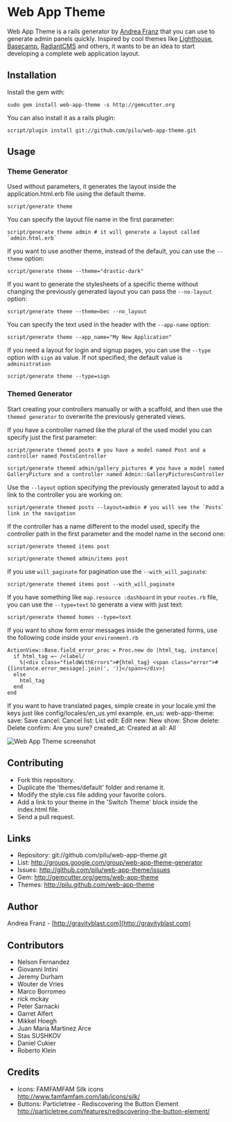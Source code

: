Web App Theme
=============

Web App Theme is a rails generator by [Andrea Franz](http://gravityblast.com) that you can use to generate admin panels quickly.
Inspired by cool themes like [Lighthouse](http://lighthouseapp.com/), [Basecamp](http://basecamphq.com/), [RadiantCMS](http://radiantcms.org/) and others,
it wants to be an idea to start developing a complete web application layout.

Installation
------------

Install the gem with:

    sudo gem install web-app-theme -s http://gemcutter.org
  
You can also install it as a rails plugin:

    script/plugin install git://github.com/pilu/web-app-theme.git

Usage
-----

### Theme Generator

Used without parameters, it generates the layout inside the application.html.erb file using the default theme.
  
    script/generate theme

You can specify the layout file name in the first parameter:

    script/generate theme admin # it will generate a layout called `admin.html.erb`

If you want to use another theme, instead of the default, you can use the `--theme` option:

    script/generate theme --theme="drastic-dark"


If you want to generate the stylesheets of a specific theme without changing the previously generated layout you can pass the `--no-layout` option:

    script/generate theme --theme=bec --no_layout


You can specify the text used in the header with the `--app-name` option:

    script/generate theme --app_name="My New Application"
  
If you need a layout for login and signup pages, you can use the `--type` option with `sign` as value. Ìf not specified, the default value is `administration`

    script/generate theme --type=sign

### Themed Generator

Start creating your controllers manually or with a scaffold, and then use the `themed generator` to overwrite the previously generated views.

If you have a controller named like the plural of the used model you can specify just the first parameter:

    script/generate themed posts # you have a model named Post and a controller named PostsController
    
    script/generate themed admin/gallery_pictures # you have a model named GalleryPicture and a controller named Admin::GalleryPicturesController

Use the `--layout` option specifying the previously generated layout to add a link to the controller you are working on:

    script/generate themed posts --layout=admin # you will see the `Posts` link in the navigation

If the controller has a name different to the model used, specify the controller path in the first parameter and the model name in the second one:

    script/generate themed items post
    
    script/generate themed admin/items post

If you use `will_paginate` for pagination use the `--with_will_paginate`:

    script/generate themed items post --with_will_paginate        

If you have something like `map.resource :dashboard` in your `routes.rb` file, you can use the `--type=text` to generate a view with just text:
    
    script/generate themed homes --type=text

If you want to show form error messages inside the generated forms, use the following code inside your `environment.rb`

    ActionView::Base.field_error_proc = Proc.new do |html_tag, instance| 
      if html_tag =~ /<label/
        %|<div class="fieldWithErrors">#{html_tag} <span class="error">#{[instance.error_message].join(', ')}</span></div>|
      else
        html_tag
      end
    end

If you want to have translated pages, simple create in your locale.yml the keys just like config/locales/en_us.yml example.
	en_us:
	  web-app-theme: 
	    save: Save
	    cancel: Cancel
	    list: List
	    edit: Edit
	    new: New
	    show: Show
	    delete: Delete
	    confirm: Are you sure?
	    created_at: Created at
	    all: All


![Web App Theme screenshot](http://img.skitch.com/20091109-c2k618qerx1ysw5ytxsighuf3f.jpg)

Contributing
---

* Fork this repository.
* Duplicate the  'themes/default' folder and rename it.
* Modify the style.css file adding your favorite colors.
* Add a link to your theme in the 'Switch Theme' block inside the index.html file.
* Send a pull request.

Links
-----

* Repository: git://github.com/pilu/web-app-theme.git
* List: http://groups.google.com/group/web-app-theme-generator
* Issues: <http://github.com/pilu/web-app-theme/issues>
* Gem: <http://gemcutter.org/gems/web-app-theme>
* Themes: <http://pilu.github.com/web-app-theme>

Author
------

Andrea Franz - [http://gravityblast.com](http://gravityblast.com)

Contributors
------------

* Nelson Fernandez
* Giovanni Intini
* Jeremy Durham
* Wouter de Vries
* Marco Borromeo
* rick mckay
* Peter Sarnacki
* Garret Alfert
* Mikkel Hoegh
* Juan Maria Martinez Arce
* Stas SUSHKOV
* Daniel Cukier
* Roberto Klein

Credits
-------

* Icons: FAMFAMFAM Silk icons <http://www.famfamfam.com/lab/icons/silk/>
* Buttons: Particletree - Rediscovering the Button Element <http://particletree.com/features/rediscovering-the-button-element/>